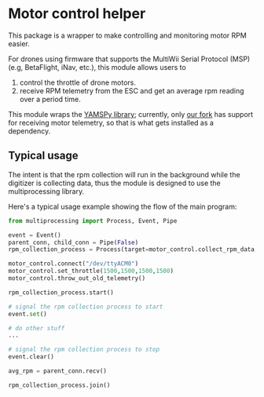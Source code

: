 # Motor control helper
This package is a wrapper to make controlling and monitoring motor RPM easier.

For drones using firmware that supports the MultiWii Serial Protocol (MSP)
(e.g, BetaFlight, iNav, etc.), this module allows users to
1. control the throttle of drone motors.
2. receive RPM telemetry from the ESC and get an average rpm reading over a period time.

This module wraps the [YAMSPy library](https://github.com/thecognifly/YAMSPy);
currently, only [our fork](https://github.com/BMW-lab-MSU/YAMSPy) has support
for receiving motor telemetry, so that is what gets installed as a dependency.

## Typical usage
The intent is that the rpm collection will run in the background while the digitizer is collecting data, thus the module is designed to use the multiprocessing library.

Here's a typical usage example showing the flow of the main program:
```python
from multiprocessing import Process, Event, Pipe

event = Event()
parent_conn, child_conn = Pipe(False)
rpm_collection_process = Process(target=motor_control.collect_rpm_data, args=(event, child_conn))

motor_control.connect("/dev/ttyACM0")
motor_control.set_throttle(1500,1500,1500,1500)
motor_control.throw_out_old_telemetry()

rpm_collection_process.start()

# signal the rpm collection process to start
event.set()

# do other stuff
...

# signal the rpm collection process to stop
event.clear()

avg_rpm = parent_conn.recv()

rpm_collection_process.join()
```

